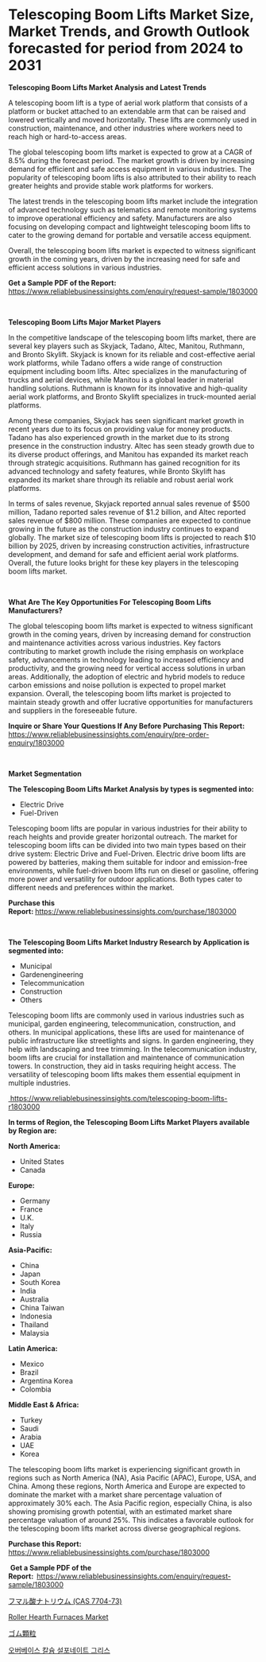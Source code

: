<p><h1>Telescoping Boom Lifts Market Size, Market Trends, and Growth Outlook forecasted for period from 2024 to 2031</h1></p><p><strong>Telescoping Boom Lifts Market Analysis and Latest Trends</strong></p>
<p><p>A telescoping boom lift is a type of aerial work platform that consists of a platform or bucket attached to an extendable arm that can be raised and lowered vertically and moved horizontally. These lifts are commonly used in construction, maintenance, and other industries where workers need to reach high or hard-to-access areas.</p><p>The global telescoping boom lifts market is expected to grow at a CAGR of 8.5% during the forecast period. The market growth is driven by increasing demand for efficient and safe access equipment in various industries. The popularity of telescoping boom lifts is also attributed to their ability to reach greater heights and provide stable work platforms for workers.</p><p>The latest trends in the telescoping boom lifts market include the integration of advanced technology such as telematics and remote monitoring systems to improve operational efficiency and safety. Manufacturers are also focusing on developing compact and lightweight telescoping boom lifts to cater to the growing demand for portable and versatile access equipment.</p><p>Overall, the telescoping boom lifts market is expected to witness significant growth in the coming years, driven by the increasing need for safe and efficient access solutions in various industries.</p></p>
<p><strong>Get a Sample PDF of the Report:&nbsp;</strong> <a href="https://www.reliablebusinessinsights.com/enquiry/request-sample/1803000">https://www.reliablebusinessinsights.com/enquiry/request-sample/1803000</a></p>
<p>&nbsp;</p>
<p><strong>Telescoping Boom Lifts Major Market Players</strong></p>
<p><p>In the competitive landscape of the telescoping boom lifts market, there are several key players such as Skyjack, Tadano, Altec, Manitou, Ruthmann, and Bronto Skylift. Skyjack is known for its reliable and cost-effective aerial work platforms, while Tadano offers a wide range of construction equipment including boom lifts. Altec specializes in the manufacturing of trucks and aerial devices, while Manitou is a global leader in material handling solutions. Ruthmann is known for its innovative and high-quality aerial work platforms, and Bronto Skylift specializes in truck-mounted aerial platforms.</p><p>Among these companies, Skyjack has seen significant market growth in recent years due to its focus on providing value for money products. Tadano has also experienced growth in the market due to its strong presence in the construction industry. Altec has seen steady growth due to its diverse product offerings, and Manitou has expanded its market reach through strategic acquisitions. Ruthmann has gained recognition for its advanced technology and safety features, while Bronto Skylift has expanded its market share through its reliable and robust aerial work platforms.</p><p>In terms of sales revenue, Skyjack reported annual sales revenue of $500 million, Tadano reported sales revenue of $1.2 billion, and Altec reported sales revenue of $800 million. These companies are expected to continue growing in the future as the construction industry continues to expand globally. The market size of telescoping boom lifts is projected to reach $10 billion by 2025, driven by increasing construction activities, infrastructure development, and demand for safe and efficient aerial work platforms. Overall, the future looks bright for these key players in the telescoping boom lifts market.</p></p>
<p>&nbsp;</p>
<p><strong>What Are The Key Opportunities For Telescoping Boom Lifts Manufacturers?</strong></p>
<p><p>The global telescoping boom lifts market is expected to witness significant growth in the coming years, driven by increasing demand for construction and maintenance activities across various industries. Key factors contributing to market growth include the rising emphasis on workplace safety, advancements in technology leading to increased efficiency and productivity, and the growing need for vertical access solutions in urban areas. Additionally, the adoption of electric and hybrid models to reduce carbon emissions and noise pollution is expected to propel market expansion. Overall, the telescoping boom lifts market is projected to maintain steady growth and offer lucrative opportunities for manufacturers and suppliers in the foreseeable future.</p></p>
<p><strong>Inquire or Share Your Questions If Any Before Purchasing This Report:</strong> <a href="https://www.reliablebusinessinsights.com/enquiry/pre-order-enquiry/1803000">https://www.reliablebusinessinsights.com/enquiry/pre-order-enquiry/1803000</a></p>
<p>&nbsp;</p>
<p><strong>Market Segmentation</strong></p>
<p><strong>The Telescoping Boom Lifts Market Analysis by types is segmented into:</strong></p>
<p><ul><li>Electric Drive</li><li>Fuel-Driven</li></ul></p>
<p><p>Telescoping boom lifts are popular in various industries for their ability to reach heights and provide greater horizontal outreach. The market for telescoping boom lifts can be divided into two main types based on their drive system: Electric Drive and Fuel-Driven. Electric drive boom lifts are powered by batteries, making them suitable for indoor and emission-free environments, while fuel-driven boom lifts run on diesel or gasoline, offering more power and versatility for outdoor applications. Both types cater to different needs and preferences within the market.</p></p>
<p><strong>Purchase this Report:&nbsp;</strong><a href="https://www.reliablebusinessinsights.com/purchase/1803000">https://www.reliablebusinessinsights.com/purchase/1803000</a></p>
<p>&nbsp;</p>
<p><strong>The Telescoping Boom Lifts Market Industry Research by Application is segmented into:</strong></p>
<p><ul><li>Municipal</li><li>Gardenengineering</li><li>Telecommunication</li><li>Construction</li><li>Others</li></ul></p>
<p><p>Telescoping boom lifts are commonly used in various industries such as municipal, garden engineering, telecommunication, construction, and others. In municipal applications, these lifts are used for maintenance of public infrastructure like streetlights and signs. In garden engineering, they help with landscaping and tree trimming. In the telecommunication industry, boom lifts are crucial for installation and maintenance of communication towers. In construction, they aid in tasks requiring height access. The versatility of telescoping boom lifts makes them essential equipment in multiple industries.</p></p>
<p><a href="https://www.reliablebusinessinsights.com/telescoping-boom-lifts-r1803000">&nbsp;https://www.reliablebusinessinsights.com/telescoping-boom-lifts-r1803000</a></p>
<p><strong>In terms of Region, the Telescoping Boom Lifts Market Players available by Region are:</strong></p>
<p>
    <p> <strong> North America: </strong>
        <ul>
            <li>United States</li>
            <li>Canada</li>
        </ul>
        </p> 
    <p> <strong> Europe: </strong>
        <ul>
            <li>Germany</li>
            <li>France</li>
            <li>U.K.</li>
            <li>Italy</li>
            <li>Russia</li>
        </ul>
        </p> 
    <p> <strong> Asia-Pacific: </strong>
        <ul>
            <li>China</li>
            <li>Japan</li>
            <li>South Korea</li>
            <li>India</li>
            <li>Australia</li>
            <li>China Taiwan</li>
            <li>Indonesia</li>
            <li>Thailand</li>
            <li>Malaysia</li>
        </ul>
        </p> 
    <p> <strong> Latin America: </strong>
        <ul>
            <li>Mexico</li>
            <li>Brazil</li>
            <li>Argentina Korea</li>
            <li>Colombia</li>
        </ul>
        </p> 
    <p> <strong> Middle East & Africa: </strong>
        <ul>
            <li>Turkey</li>
            <li>Saudi</li>
            <li>Arabia</li>
            <li>UAE</li>
            <li>Korea</li>
        </ul>
    </p>
    </p>
<p><p>The telescoping boom lifts market is experiencing significant growth in regions such as North America (NA), Asia Pacific (APAC), Europe, USA, and China. Among these regions, North America and Europe are expected to dominate the market with a market share percentage valuation of approximately 30% each. The Asia Pacific region, especially China, is also showing promising growth potential, with an estimated market share percentage valuation of around 25%. This indicates a favorable outlook for the telescoping boom lifts market across diverse geographical regions.</p></p>
<p><strong>Purchase this Report: </strong><a href="https://www.reliablebusinessinsights.com/purchase/1803000">https://www.reliablebusinessinsights.com/purchase/1803000</a></p>
<p>&nbsp;<strong>Get a Sample PDF of the Report:&nbsp;&nbsp;</strong><a href="https://www.reliablebusinessinsights.com/enquiry/request-sample/1803000">https://www.reliablebusinessinsights.com/enquiry/request-sample/1803000</a></p>
<p><strong></strong></p>
<p><p><a href="https://medium.com/@kelscdowell78456/%E3%83%8A%E3%83%88%E3%83%AA%E3%82%A6%E3%83%A0%E3%83%95%E3%83%9E%E3%83%AB%E9%85%B8-cas-7704-73-%E5%B8%82%E5%A0%B4-2024%E5%B9%B4%E3%81%8B%E3%82%892031%E5%B9%B4%E3%81%BE%E3%81%A7%E3%81%AE%E6%9C%9F%E9%96%93%E3%81%AE%E6%A5%AD%E7%95%8C%E5%8B%95%E5%90%91%E3%81%8A%E3%82%88%E3%81%B3%E4%BA%88%E6%B8%AC-e9bbb307444f">フマル酸ナトリウム (CAS 7704-73)</a></p><p><a href="https://github.com/redneck06/Market-Research-Report-List-4/blob/main/roller-hearth-furnaces-market.md">Roller Hearth Furnaces Market</a></p><p><a href="https://github.com/Fatimaklein1/Market-Research-Report-List-1/blob/main/5973065156910.md">ゴム顆粒</a></p><p><a href="https://github.com/berlianaparadilla48/Market-Research-Report-List-1/blob/main/4070893168155.md">오버베이스 칼슘 설포네이트 그리스</a></p></p>